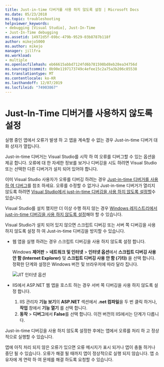 ```yaml
---
title: Just-in-time 디버거를 사용 하지 않도록 설정 | Microsoft Docs
ms.date: 05/23/2018
ms.topic: troubleshooting
helpviewer_keywords:
- debugging [Visual Studio], Just-In-Time
- Just-In-Time debugging
ms.assetid: 14972d5f-69bc-479b-9529-03b8787b118f
author: mikejo5000
ms.author: mikejo
manager: jillfra
ms.workload:
- multiple
ms.openlocfilehash: eb66615abbd7124fd6b781598bd8eb28ea34756d
ms.sourcegitcommit: 0b90e1197173749c4efee15c2a75a3b206c85538
ms.translationtype: MT
ms.contentlocale: ko-KR
ms.lasthandoff: 12/07/2019
ms.locfileid: "74903867"
---
```

# <a name="disable-the-just-in-time-debugger"></a>Just-In-Time 디버거를 사용하지 않도록 설정

실행 중인 앱에서 오류가 발생 하 고 앱을 계속할 수 없는 경우 Just-in-time 디버거 대화 상자가 열립니다.

Just-in-time 디버거는 Visual Studio를 시작 하 여 오류를 디버그할 수 있는 옵션을 제공 합니다. 오류에 대 한 자세한 정보를 보거나 디버깅을 시도 하려면 Visual Studio 또는 선택한 다른 디버거가 설치 되어 있어야 합니다.

이미 Visual Studio 사용자가 오류를 디버깅 하려는 경우 [Just-in-time 디버거를 사용 하 여 디버그](../debugger/debug-using-the-just-in-time-debugger.md)를 참조 하세요. 오류를 수정할 수 없거나 Just-in-time 디버거가 열리지 않도록 하려면 [Visual Studio에서 just-in-time 디버깅을 사용 하지 않도록 설정할](debug-using-the-just-in-time-debugger.md#BKMK_Enabling)수 있습니다.

Visual Studio를 설치 했지만 더 이상 수행 하지 않는 경우 [Windows 레지스트리에서 just-in-time 디버깅을 사용 하지 않도록 설정](debug-using-the-just-in-time-debugger.md#disable-just-in-time-debugging-from-the-windows-registry)해야 할 수 있습니다.

Visual Studio가 설치 되어 있지 않으면 스크립트 디버깅 또는 서버 쪽 디버깅을 사용 하지 않도록 설정 하 여 Just-in-time 디버깅을 방지할 수 있습니다.

- 웹 앱을 실행 하려는 경우 스크립트 디버깅을 사용 하지 않도록 설정 합니다.

  Windows **제어판** > **네트워크 및 인터넷** > **인터넷 옵션**에서 **스크립트 디버깅 사용 안 함 (Internet Explorer)** 및 **스크립트 디버깅 사용 안 함 (기타)** 을 선택 합니다. 정확한 단계와 설정은 Windows 버전 및 브라우저에 따라 달라 집니다.

  ![JIT 인터넷 옵션](../debugger/media/jitinternetoptions.png "JIT 인터넷 옵션")

- IIS에서 ASP.NET 웹 앱을 호스트 하는 경우 서버 쪽 디버깅을 사용 하지 않도록 설정 합니다.

  1. IIS 관리자 **기능 보기**의 **ASP.NET** 섹션에서 **.net 컴파일**을 두 번 클릭 하거나, **작업** 창에서 **기능 열기** 를 선택 합니다.
  1. **동작** > **디버그**에서 **False**를 선택 합니다. 이전 버전의 IIS에서는 단계가 다릅니다.

Just-in-time 디버깅을 사용 하지 않도록 설정한 후에는 앱에서 오류를 처리 하 고 정상적으로 실행할 수 있습니다.

앱에 아직 처리 되지 않은 오류가 있으면 오류 메시지가 표시 되거나 앱이 충돌 하거나 중단 될 수 있습니다. 오류가 해결 될 때까지 앱이 정상적으로 실행 되지 않습니다. 앱 소유자에 게 연락 하 여 문제를 해결 하도록 요청할 수 있습니다.
